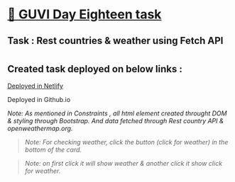# [🔗 GUVI Day Eighteen task](https://country-fetch-api.netlify.app/)

## Task : Rest countries & weather using Fetch API

#

## Created task deployed on below links :

<a href="https://country-fetch-api.netlify.app/">Deployed in Netlify</a>

Deployed in Github.io

<i>Note: As mentioned in Constraints , all html element created throught DOM & styling through Bootstrap. And data fetched through Rest country API & openweathermap.org.</i>

> <i>Note: For checking weather, click the button (click for weather) in the bottom of the card.</i>

> <i>Note: on first click it will show weather & another click it show click for weather.</i>

#
